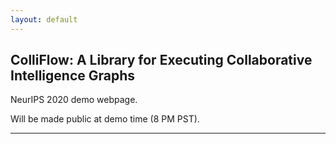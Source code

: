 ```yaml
---
layout: default
---
```


## ColliFlow: A Library for Executing Collaborative Intelligence Graphs

NeurIPS 2020 demo webpage.

Will be made public at demo time (8 PM PST).

<hr />
